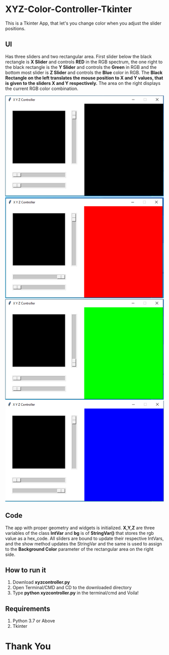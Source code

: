 # XYZ-Color-Controller-Tkinter
This is a Tkinter App, that let's you change color when you adjust the slider positions.

## UI

Has three sliders and two rectangular area. First slider below the black rectangle is **X Slider** and controls **RED** in the RGB spectrum, the one right to the black rectangle is the **Y Slider** and controls the **Green** in RGB and the bottom most slider is **Z Slider** and controls the **Blue** color in RGB. The **Black Rectangle on the left translates the mouse position to X and Y values, that is given to the sliders X and Y respectively.** The area on the right displays the current RGB color combination.

![](xyz1.PNG)
![](xyzR.PNG)
![](xyzG.PNG)
![](xyzB.PNG)

## Code
The app with proper geometry and widgets is initialized. **X,Y,Z** are three variables of the class **IntVar** and **bg** is of **StringVar()** that stores the rgb value as a hex_code. All sliders are bound to update their respective IntVars, and the show method updates the StringVar and the same is used to assign to the **Background Color** parameter of the rectangular area on the right side.

## How to run it
1. Download **xyzcontroller.py**
2. Open Terminal/CMD and CD to the downloaded directory
3. Type **python xyzcontroller.py** in the terminal/cmd and Voila!

## Requirements
1. Python 3.7 or Above
2. Tkinter

# Thank You
